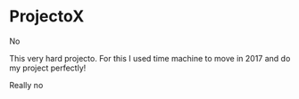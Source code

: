 # ProjectoX
No

This very hard projecto. For this I used time machine to move in 2017 and do my project perfectly!




























































Really no
